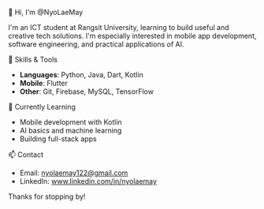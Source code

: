 👋 Hi, I'm @NyoLaeMay

I'm an ICT student at Rangsit University, learning to build useful and creative tech solutions. I'm especially interested in mobile app development, software engineering, and practical applications of AI.

🧰 Skills & Tools
- **Languages**: Python, Java, Dart, Kotlin 
- **Mobile**: Flutter  
- **Other**: Git, Firebase, MySQL, TensorFlow

🌱 Currently Learning
- Mobile development with Kotlin  
- AI basics and machine learning  
- Building full-stack apps

📫 Contact
- Email: nyolaemay122@gmail.com
- LinkedIn: www.linkedin.com/in/nyolaemay

Thanks for stopping by!
